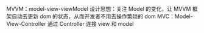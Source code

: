 MVVM：model-view-viewModel
设计思想：关注 Model 的变化，让 MVVM 框架自动去更新 dom 的状态，从而开发者不用去操作繁琐的 dom
MVC：Model-View-Controller
通过 Controller 连接 view 和 model
